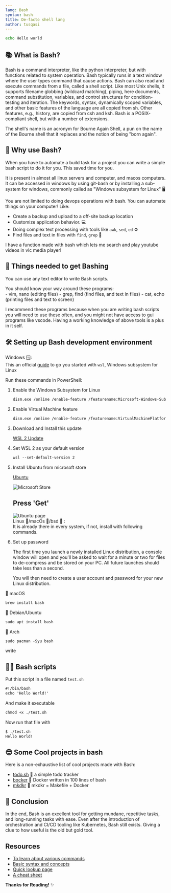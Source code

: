 ```yaml
---
lang: Bash
syntax: bash
title: De-facto shell lang
author: tusqasi
---
```


```bash
echo Hello world
```

## 📚 What is Bash?

Bash is a command interpreter, like the python interpreter, but with functions
related to system operation. Bash typically runs in a text window where the user types command that cause actions. Bash can also read and execute commands from a file, called a shell script. Like most Unix shells, it supports filename globbing (wildcard matching), piping, here documents, command substitution, variables, and control structures for condition-testing and iteration. The keywords, syntax, dynamically scoped variables, and other basic features of the language are all copied from sh. Other features, e.g., history, are copied from csh and ksh. Bash is a POSIX-compliant shell, but with a number of extensions.

The shell's name is an acronym for Bourne Again Shell, a pun on the name of the Bourne shell that it replaces and the notion of being "born again".

## 🤔 Why use Bash?

When you have to automate a build task for a project you can
write a simple bash script to do it for you. This saved time
for you.  

It is present in almost all linux servers and computer, and macos computers.  
It can be accessed in windows by using git-bash or by installing a sub-system for windows, commonly called as "Windows subsystem for Linux" 🖥  

You are not limited to doing devops operations with bash. You can automate things on your computer!
Like:  

- Create a backup and upload to a off-site backup location 
- Customize application behavior.  💻  
- Doing complex text processing with tools like `awk`, `sed`, `ed` ⚙  
- Find files and text in files with `find`, `grep`  🔎  
  
I have a function made with bash which lets me search and play youtube videos in vlc media player!

## 📝 Things needed to get Bashing

You can use any text editor to write Bash scripts.  

You should know your way around these programs:  
    - vim, nano (editing files)
    - grep, find (find files, and text in files)
    - cat, echo (printing files and text to screen)

I recommend these programs because when you are writing bash scripts you will need to use these often, and you might not have access to gui programs like vscode. Having a working knowledge of above tools is a plus in it self.

## 🛠️ Setting up Bash development environment

Windows 🪟:  
This an official [guide](https://docs.microsoft.com/en-us/windows/wsl/install-win10) to go you started with `wsl`, Windows subsystem for Linux

Run these commands in PowerShell:

1. Enable the Windows Subsystem for Linux  

    ```md
    dism.exe /online /enable-feature /featurename:Microsoft-Windows-Subsystem-Linux /all /norestart  
    ```

2. Enable Virtual Machine feature  

    ```md
    dism.exe /online /enable-feature /featurename:VirtualMachinePlatform /all /norestart  
    ```

3. Download and Install this update  

    [WSL 2 Update](https://wslstorestorage.blob.core.windows.net/wslblob/wsl_update_x64.msi)

4. Set WSL 2 as your default version  

    ```md
    wsl --set-default-version 2  
    ```

5. Install Ubuntu from microsoft store  

    [Ubuntu](https://www.microsoft.com/store/apps/9N9TNGVNDL3Q)  

    ![Microsoft Store](https://docs.microsoft.com/en-us/windows/wsl/media/store.png)  

    ## Press 'Get' 

    ![Ubuntu page](https://docs.microsoft.com/en-us/windows/wsl/media/ubuntustore.png)  
    Linux 🐧/macOs 🍎/bsd  🚩 :  
    It is already there in every system, if not, install with following commands.

6. Set up password  

    The first time you launch a newly installed Linux distribution, a console window will open and you'll be asked to wait for a minute or two for files to de-compress and be stored on your PC. All future launches should take less than a second.

    You will then need to create a user account and password for your new Linux distribution.

🍎 macOS

```md
brew install bash
```

🐧 Debian/Ubuntu

```md
sudo apt install bash
```

🐧 Arch 

```md
sudo pacman -Syu bash
```
write
## 🏃‍♂️ Bash scripts  

Put this script in a file named `test.sh`  

```md
#!/bin/bash
echo 'Hello World!'
```

And make it executable  

```md
chmod +x ./test.sh
```

Now run that file with

```md
$ ./test.sh
Hello World!
```

## 😎 Some Cool projects in bash

Here is a non-exhaustive list of cool projects made with Bash:

- [todo.sh](https://github.com/todotxt/todo.txt-cli) 📒 a simple todo tracker  
- [bocker](https://github.com/p8952/bocker) 🐋 Docker written in 100 lines of bash  
- [mkdkr](https://github.com/rosineygp/mkdkr) 🐐 mkdkr = Makefile + Docker  

## 📑 Conclusion  

In the end, Bash is an excellent tool for getting mundane, repetitive tasks, and long-running tasks with ease. Even after the introduction of orchestration and CI/CD tooling like Kubernetes, Bash still exists. Giving a clue to how useful is the old but gold tool.

## Resources

- [To learn about various commands](https://linuxjourney.com/)
- [Basic syntax and concepts](https://guide.bash.academy/)
- [Quick lookup page](https://learnxinyminutes.com/docs/bash/)
- [A cheat sheet](https://devhints.io/bash)

**Thanks for Reading!** ✨